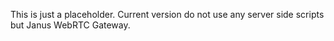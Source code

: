This is just a placeholder. Current version do not use any server side scripts but Janus WebRTC Gateway.
